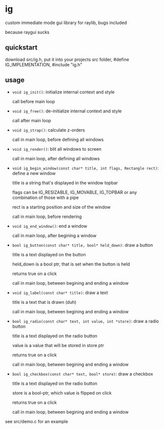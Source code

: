 
# ig
custom immediate mode gui library for raylib, bugs included

because raygui sucks

## quickstart
download src/ig.h, put it into your projects src folder, #define IG_IMPLEMENTATION, #include "ig.h"

## usage
- `void ig_init()`: initialize internal context and style
  
  call before main loop

- `void ig_free()`: de-initialize internal context and style
  
  call after main loop

- `void ig_strap()`: calculate z-orders
  
  call in main loop, before defining all windows

- `void ig_render()`: blit all windows to screen
  
  call in main loop, after defining all windows
  
- `void ig_begin_window(const char* title, int flags, Rectangle rect)`: define a new window

  title is a string that's displayed in the window topbar

  flags can be IG_RESIZABLE, IG_MOVABLE, IG_TOPBAR or any combination of those with a pipe

  rect is a starting position and size of the window

  call in main loop, before rendering
  
- `void ig_end_window()`: end a window

  call in main loop, after begining a window

- `bool ig_button(const char* title, bool* held_down)`: draw a button
  
  title is a text displayed on the button

  held_down is a bool ptr, that is set when the button is held

  returns true on a click

  call in main loop, between begining and ending a window

- `void ig_label(const char* title)`: draw a text
  
  title is a text that is drawn (duh)

  call in main loop, between begining and ending a window

- `bool ig_radio(const char* text, int value, int *store)`: draw a radio button
  
  title is a text displayed on the radio button

  value is a value that will be stored in store ptr

  returns true on a click

  call in main loop, between begining and ending a window

- `bool ig_checkbox(const char* text, bool* store)`: draw a checkbox
  
  title is a text displayed on the radio button

  store is a bool-ptr, which value is flipped on click

  returns true on a click

  call in main loop, between begining and ending a window

see src/demo.c for an example
